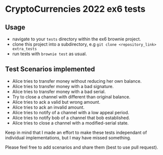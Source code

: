# CryptoCurrencies 2022 ex6 tests

## Usage
 - navigate to your `tests` directory within the ex6 brownie project.  
 - clone this project into a subdirectory, e.g ```git clone <repository_link> extra_tests```
 - run tests with `brownie test` as usual.

## Test Scenarios implemented

 - Alice tries to transfer money without reducing her own balance.
 - Alice tries to transfer money with a bad signature.
 - Alice tries to transfer money with a bad serial.
 - Try to close a channel with different than original balance.
 - Alice tries to ack a valid but wrong amount.
 - Alice tries to ack an invalid amount.
 - Alice tries to notify of a channel with a low appeal period.
 - Alice tries to notify bob of a channel that bob established.
 - Alice tries to close a channel with a modified-serial state.
 
Keep in mind that I made an effort to make these tests independant of individual implementations, but I may have missed something.  

Please feel free to add scenarios and share them (best to use pull request).